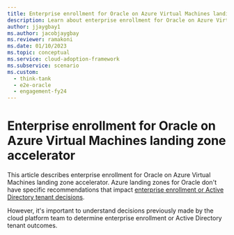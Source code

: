 ```yaml
---
title: Enterprise enrollment for Oracle on Azure Virtual Machines landing zone accelerator
description: Learn about enterprise enrollment for Oracle on Azure Virtual Machines landing zone accelerator. 
author: jjaygbay1
ms.author: jacobjaygbay
ms.reviewer: ramakoni
ms.date: 01/10/2023
ms.topic: conceptual
ms.service: cloud-adoption-framework
ms.subservice: scenario
ms.custom: 
  - think-tank
  - e2e-oracle
  - engagement-fy24
---
```



# Enterprise enrollment for Oracle on Azure Virtual Machines landing zone accelerator

This article describes enterprise enrollment for Oracle on Azure Virtual Machines landing zone accelerator. Azure landing zones for Oracle don't have specific  recommendations that impact [enterprise enrollment or Active Directory tenant decisions](https://learn.microsoft.com/azure/cloud-adoption-framework/ready/landing-zone/design-area/azure-billing-ad-tenant).

However, it's  important to understand decisions previously made by the cloud platform team to determine enterprise enrollment or Active Directory tenant outcomes.
